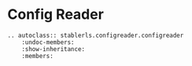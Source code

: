 # Config Reader

```{eval-rst}
.. autoclass:: stablerls.configreader.configreader
    :undoc-members:
    :show-inheritance:
    :members: 
```
